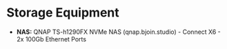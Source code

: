 # Storage Equipment

*   **NAS:** QNAP TS-h1290FX NVMe NAS (qnap.bjoin.studio) - Connect X6 - 2x 100Gb Ethernet Ports
